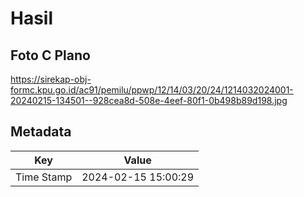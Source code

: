 # Hasil

## Foto C Plano

https://sirekap-obj-formc.kpu.go.id/ac91/pemilu/ppwp/12/14/03/20/24/1214032024001-20240215-134501--928cea8d-508e-4eef-80f1-0b498b89d198.jpg


## Metadata

| Key        | Value               |
| ---------- | ------------------- |
| Time Stamp | 2024-02-15 15:00:29 |



